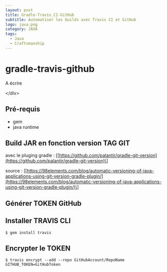 ```yaml
---
layout: post
title: Gradle-Travis_CI-GitHub
subtitle: Automatiser les builds avec Travis CI et GitHub
logo: java.png
category: JAVA
tags:
  - Java
  - Craftsmanship
---
```


# gradle-travis-github

A écrire

&lt;/div&gt; 

## Pré-requis

* gem
* java runtime

## Build JAR en fonction version TAG GIT

avec le pluging gradle : \[[https://github.com/palantir/gradle-git-version](https://github.com/palantir/gradle-git-version)\]

source : \[[https://98elements.com/blog/automatic-versioning-of-java-applications-using-git-version-gradle-plugin/](https://98elements.com/blog/automatic-versioning-of-java-applications-using-git-version-gradle-plugin/)\]

## Générer TOKEN GitHub

## Installer TRAVIS CLI

```text
$ gem install travis
```

## Encrypter le TOKEN

```text
$ travis encrypt --add --repo GitHubAccount/RepoName GITHUB_TOKEN=GitHubToken
```

